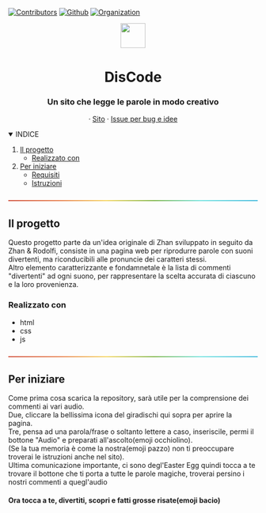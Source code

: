 [![Contributors][contributors-shield]][contributors-url]
[![Github][github-shield]][github-url]
[![Organization][organization-shield]][organization-url]

<p align="center">
  <a href = "https://rodolfi-simone-zhan-sara.github.io">
    <img src="risorse/favicon.ico" width="50" height="50">
  </a>
  <h1 align="center">DisCode</h1>
  <h3 align="center"> Un sito che legge le parole in modo creativo </h3>
  <p align="center">
    ·
    <a href = "https://rodolfi-simone-zhan-sara.github.io">Sito</a>
    ·
    <a href="https://github.com/Rodolfi-Simone-Zhan-Sara/Rodolfi-Simone-Zhan-Sara.github.io/issues">Issue per bug e idee</a>
  </p>
</p>


<details open="open">
  <summary>INDICE</summary>
  <ol>
    <li>
      <a href="#il-progetto">Il progetto</a>
      <ul>
        <li><a href="#realizzato-con">Realizzato con</a></li>
      </ul>
    </li>
    <li>
      <a href="#per-iniziare">Per iniziare</a>
      <ul>
        <li><a href="#requisiti">Requisiti</a></li>
        <li><a href="#istruzioni">Istruzioni</a></li>
  </ol>
</details>

<img src="risorse/rainbow.png">

## Il progetto
<p>
  Questo progetto parte da un'idea originale di Zhan sviluppato in seguito da Zhan & Rodolfi, consiste in una pagina web per riprodurre parole con suoni divertenti, ma riconducibili alle pronuncie dei caratteri stessi.
  <br>
  Altro elemento caratterizzante e fondamnetale è la lista di commenti "divertenti" ad ogni suono, per rappresentare la scelta accurata di ciascuno e la loro provenienza.
</p>
  
### Realizzato con

* html
* css
* js

<img src="risorse/rainbow.png">

## Per iniziare

<p>
  Come prima cosa scarica la repository, sarà utile per la comprensione dei commenti ai vari audio.
  <br>
  Due, cliccare la bellissima icona del giradischi qui sopra per aprire la pagina.
  <br>
  Tre, pensa ad una parola/frase o soltanto lettere a caso, inseriscile, permi il bottone "Audio" e preparati all'ascolto(emoji occhiolino).
  <br>
  (Se la tua memoria è come la nostra(emoji pazzo) non ti preoccupare troverai le istruzioni anche nel sito).
  <br>
  Ultima comunicazione importante, ci sono degl'Easter Egg quindi tocca a te trovare il bottone che ti porta a tutte le parole magiche, troverai persino i nostri commenti a quegl'audio
  <br>
  <h4>Ora tocca a te, divertiti, scopri e fatti grosse risate(emoji bacio)</h4>
  </p>
  
<!-- MARKDOWN LINKS & IMAGES -->
[contributors-shield]: https://img.shields.io/badge/CONTRIBUTORS-%202-red
[contributors-url]: https://github.com/Rodolfi-Simone-Zhan-Sara/Rodolfi-Simone-Zhan-Sara.github.io/graphs/contributors
[github-shield]: https://img.shields.io/badge/GITHUB-%20REPOSITORY-orange
[github-url]: https://github.com/Rodolfi-Simone-Zhan-Sara/Rodolfi-Simone-Zhan-Sara.github.io
[organization-shield]: https://img.shields.io/badge/OUR-ORGANIZATION-yellow
[organization-url]: https://github.com/Rodolfi-Simone-Zhan-Sara
